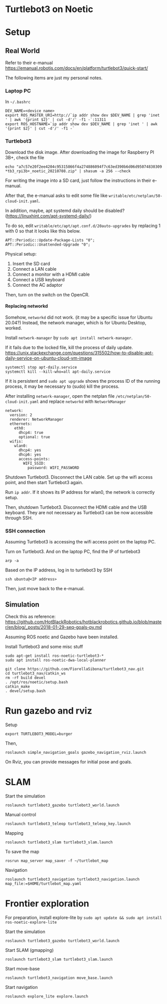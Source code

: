 # Turtlebot3 on Noetic

# Setup

## Real World

Refer to their e-manual https://emanual.robotis.com/docs/en/platform/turtlebot3/quick-start/

The following items are just my personal notes.

### Laptop PC

In `~/.bashrc`
```
DEV_NAME=<device name>
export ROS_MASTER_URI=http://`ip addr show dev $DEV_NAME | grep 'inet ' | awk '{print $2}' | cut -d'/' -f1 -`:11311
export ROS_HOSTNAME=`ip addr show dev $DEV_NAME | grep 'inet ' | awk '{print $2}' | cut -d'/' -f1 -`
```

### Turtlebot3

Download the disk image.
After downloading the image for Raspberry PI 3B+, check the file
```
echo "a7c57e20f2ee4204c95315866f4a274886094f7c63ed390b6d06d95074830309 *tb3_rpi3b+_noetic_20210708.zip" | shasum -a 256 --check
```

For writing the image into a SD card, just follow the instructions in their e-manual.

After that, the e-manual asks to edit some file like `writable/etc/netplan/50-cloud-init.yaml`.

In addition, maybe, apt systemd daily should be disabled? (https://linuxhint.com/apt-systemd-daily/)

To do so, edit `writable/etc/apt/apt.conf.d/20auto-upgrades` by replacing 1 with 0 so that it looks like this below.
```
APT::Periodic::Update-Package-Lists "0";
APT::Periodic::Unattended-Upgrade "0";
```

Physical setup:
1. Insert the SD card
1. Connect a LAN cable
1. Connect a monitor with a HDMI cable
1. Connect a USB keyboard
1. Connect the AC adaptor

Then, turn on the switch on the OpenCR.

#### Replacing networkd

Somehow, `networkd` did not work. (it may be a specific issue for Ubuntu 20.04?)
Instead, the network manager, which is for Ubuntu Desktop, worked.

Install `network-manager` by `sudo apt install network-manager`.

If it fails due to the locked file, kill the process of daily update.
https://unix.stackexchange.com/questions/315502/how-to-disable-apt-daily-service-on-ubuntu-cloud-vm-image
```
systemctl stop apt-daily.service
systemctl kill --kill-who=all apt-daily.service
```
If it is persistent and `sudo apt upgrade` shows the process ID of the running process, it may be necessary to (sudo) kill the process.

After installing `network-manager`, open the netplan file `/etc/netplan/50-cloud-init.yaml` and replace `networkd` with `NetworkManager`
```
network:
  version: 2
  renderer: NetworkManager
  ethernets:
    eth0:
      dhcp4: true
      optional: true
  wifis:
    wlan0:
      dhcp4: yes
      dhcp6: yes
      access-points:
        WIFI_SSID:
          password: WIFI_PASSWORD
```

Shutdown Turtlebot3. Disconnect the LAN cable. Set up the wifi access point, and then start Turtlebot3 again.

Run `ip addr`. If it shows its IP address for wlan0, the network is correctly setup.

Then, shutdown Turtlebot3. Disconnect the HDMI cable and the USB keyboard. They are not necessary as Turtlebot3 can be now accessible through SSH.

### SSH connection

Assuming Turtlebot3 is accessing the wifi access point on the laptop PC.

Turn on Turtlebot3. And on the laptop PC, find the IP of turtlebot3
```
arp -a
```
Based on the IP address, log in to turtlebot3 by SSH
```
ssh ubuntu@<IP address>
```

Then, just move back to the e-manual.

## Simulation

Check this as reference: https://github.com/HotBlackRobotics/hotblackrobotics.github.io/blob/master/en/blog/_posts/2018-01-29-seq-goals-py.md

Assuming ROS noetic and Gazebo have been installed.

Install Turtlebot3 and some misc stuff
```
sudo apt-get install ros-noetic-turtlebot3-*
sudo apt install ros-noetic-dwa-local-planner
```

```
git clone https://github.com/FiorellaSibona/turtlebot3_nav.git
cd turtlebot3_nav/catkin_ws
rm -rf build devel
. /opt/ros/noetic/setup.bash
catkin_make
. devel/setup.bash
```

# Run gazebo and rviz

Setup
```
export TURTLEBOT3_MODEL=burger
```
Then,
```
roslaunch simple_navigation_goals gazebo_navigation_rviz.launch
```
On Rviz, you can provide messages for initial pose and goals.

# SLAM

Start the simulation
```
roslaunch turtlebot3_gazebo turtlebot3_world.launch
```

Manual control
```
roslaunch turtlebot3_teleop turtlebot3_teleop_key.launch
```

Mapping
```
roslaunch turtlebot3_slam turtlebot3_slam.launch
```
To save the map
```
rosrun map_server map_saver -f ~/turtlebot_map
```

Navigation
```
roslaunch turtlebot3_navigation turtlebot3_navigation.launch map_file:=$HOME/turtlebot_map.yaml
```

# Frontier exploration

For preparation, install explore-lite by `sudo apt update && sudo apt install ros-noetic-explore-lite`

Start the simulation
```
roslaunch turtlebot3_gazebo turtlebot3_world.launch
```

Start SLAM (gmapping)
```
roslaunch turtlebot3_slam turtlebot3_slam.launch
```

Start move-base
```
roslaunch turtlebot3_navigation move_base.launch
```

Start navigation
```
roslaunch explore_lite explore.launch
```
